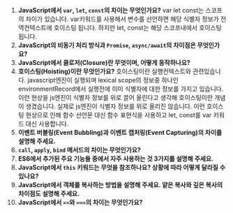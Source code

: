 1. **JavaScript에서 `var`, `let`, `const`의 차이는 무엇인가요?**
var let const는 스코프의 차이가 있습니다. var키워드를 사용해서 변수를 선언하면 해당 식별자 정보가 전역컨텍스트에 호이스팅 됩니다. 하지만 let, const는 해당 스코프내에서 호이스팅 됩니다.
1. **JavaScript의 비동기 처리 방식과 `Promise`, `async/await`의 차이점은 무엇인가요?**
2. **JavaScript에서 클로저(Closure)란 무엇이며, 어떻게 동작하나요?**
3. **호이스팅(Hoisting)이란 무엇인가요?**
호이스팅이란 실행컨텍스트와 관련있습니다. javascript엔진이 실행되며 lexical scope의 정보중 하나인 environmentRecord에서 실행전에 이미 식별자에 대한 정보를 가지고 있습니다. 이런 현상을 js엔진이 식별자 정보를 위로 끌어 올린다고 생각해 호이스팅이란 개념이 생겼습니다. 실제로 js엔진이 식별자 정보를 위로 올리진 않습니다. 이런 호이스팅 현상으로 인해 함수 선언문 대신 함수 표현식을 사용하고 let, const를 var 키워드 대신 사용합니다.
1. **이벤트 버블링(Event Bubbling)과 이벤트 캡처링(Event Capturing)의 차이를 설명해 주세요.**
2. **`call`, `apply`, `bind` 메서드의 차이는 무엇인가요?**
3. **ES6에서 추가된 주요 기능들 중에서 자주 사용하는 것 3가지를 설명해 주세요.**
4. **JavaScript에서 `this` 키워드는 무엇을 참조하나요? 상황에 따라 어떻게 달라질 수 있나요?**
5. **JavaScript에서 객체를 복사하는 방법을 설명해 주세요. 얕은 복사와 깊은 복사의 차이점도 설명해 주세요.**
6. **JavaScript에서 `==`와 `===`의 차이는 무엇인가요?**